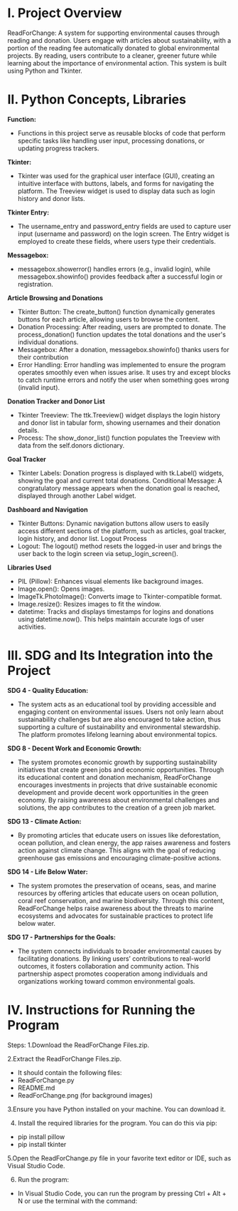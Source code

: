 # I. Project Overview
ReadForChange: A system for supporting environmental causes through reading and donation. Users engage with articles about sustainability, with a portion of the reading fee automatically donated to global environmental projects. By reading, users contribute to a cleaner, greener future while learning about the importance of environmental action. This system is built using Python and Tkinter. 

# II. Python Concepts, Libraries
 **Function:** 

- Functions in this project serve as reusable blocks of code that perform specific tasks like handling user input, processing donations, or updating progress trackers.

**Tkinter:**

- Tkinter was used for the graphical user interface (GUI), creating an intuitive interface with buttons, labels, and forms for navigating the platform. The Treeview widget is used to display data such as login history and donor lists.

**Tkinter Entry:**

- The username_entry and password_entry fields are used to capture user input (username and password) on the login screen. The Entry widget is employed to create these fields, where users type their credentials.

**Messagebox:**

- messagebox.showerror() handles errors (e.g., invalid login), while messagebox.showinfo() provides feedback after a successful login or registration.

**Article Browsing and Donations**
- Tkinter Button: The create_button() function dynamically generates buttons for each article, allowing users to browse the content.
- Donation Processing: After reading, users are prompted to donate. The process_donation() function updates the total donations and the user's individual donations.
- Messagebox: After a donation, messagebox.showinfo() thanks users for their contribution
- Error Handling: Error handling was implemented to ensure the program operates smoothly even when issues arise. It uses try and except blocks to catch runtime errors and notify the user when something goes wrong (invalid input).

**Donation Tracker and Donor List**
- Tkinter Treeview: The ttk.Treeview() widget displays the login history and donor list in tabular form, showing usernames and their donation details.
- Process: The show_donor_list() function populates the Treeview with data from the self.donors dictionary.

**Goal Tracker**
- Tkinter Labels: Donation progress is displayed with tk.Label() widgets, showing the goal and current total donations.
Conditional Message: A congratulatory message appears when the donation goal is reached, displayed through another Label widget.

**Dashboard and Navigation**
- Tkinter Buttons: Dynamic navigation buttons allow users to easily access different sections of the platform, such as articles, goal tracker, login history, and donor list.
Logout Process
- Logout: The logout() method resets the logged-in user and brings the user back to the login screen via setup_login_screen().

**Libraries Used**
- PIL (Pillow): Enhances visual elements like background images.
- Image.open(): Opens images.
- ImageTk.PhotoImage(): Converts image to Tkinter-compatible format.
- Image.resize(): Resizes images to fit the window.
- datetime: Tracks and displays timestamps for logins and donations using datetime.now(). This helps maintain accurate logs of user activities.
  
# III. SDG and Its Integration into the Project
**SDG 4 - Quality Education:**
- The system acts as an educational tool by providing accessible and engaging content on environmental issues. Users not only learn about sustainability challenges but are also  encouraged to take action, thus supporting a culture of sustainability and environmental stewardship. The platform promotes lifelong learning about environmental topics.

**SDG 8 - Decent Work and Economic Growth:**
- The system promotes economic growth by supporting sustainability initiatives that create green jobs and economic opportunities. Through its educational content and donation  mechanism,  ReadForChange encourages investments in projects that drive sustainable economic development and provide decent work opportunities in the green economy. By raising  awareness about environmental challenges and solutions, the app contributes to the creation of a green job market.

**SDG 13 - Climate Action:**
- By promoting articles that educate users on issues like deforestation, ocean pollution, and clean energy, the app raises awareness and fosters action against climate change. This aligns with the goal of reducing greenhouse gas emissions and encouraging climate-positive actions.

**SDG 14 - Life Below Water:**
- The system promotes the preservation of oceans, seas, and marine resources by offering articles that educate users on ocean pollution, coral reef conservation, and marine biodiversity. Through this content, ReadForChange helps raise awareness about the threats to marine ecosystems and advocates for sustainable practices to protect life below water.

**SDG 17 - Partnerships for the Goals:**
- The system connects individuals to broader environmental causes by facilitating donations. By linking users’ contributions to real-world outcomes, it fosters collaboration and community action. This partnership aspect promotes cooperation among individuals and organizations working toward common environmental goals.


# IV. Instructions for Running the Program
Steps:
1.Download the ReadForChange Files.zip.

2.Extract the ReadForChange Files.zip.
- It should contain the following files:
- ReadForChange.py
- README.md
- ReadForChange.png (for background images)

3.Ensure you have Python installed on your machine. You can download it.

4. Install the required libraries for the program. You can do this via pip:
- pip install pillow
- pip install tkinter

5.Open the ReadForChange.py file in your favorite text editor or IDE, such as Visual Studio Code.

6. Run the program:
- In Visual Studio Code, you can run the program by pressing Ctrl + Alt + N or use the terminal with the command:
